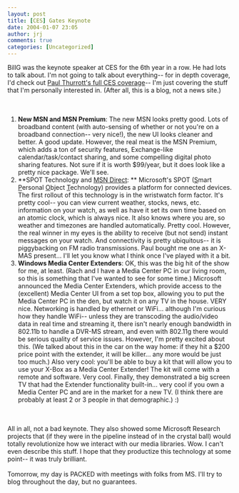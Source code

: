```yaml
---
layout: post
title: [CES] Gates Keynote
date: 2004-01-07 23:05
author: jrj
comments: true
categories: [Uncategorized]
---
```

BillG was the keynote speaker at CES for the 6th year in a row. He had lots to talk about. I'm not going to talk about everything-- for in depth coverage, I'd check out <a href="http://www.winsupersite.com/reviews/ces04.asp" target="_blank">Paul Thurrott's full CES coverage</a>-- I'm just covering the stuff that I'm personally interested in. (After all, this is a blog, not a news site.)
<br />
<br /><ol>
<br /><li>**New MSN and MSN Premium**: The new MSN looks pretty good. Lots of broadband content (with auto-sensing of whether or not you're on a broadband connection-- very nice!), the new UI looks cleaner and better. A good update. However, the real meat is the MSN Premium, which adds a ton of security features, Exchange-like calendar/task/contact sharing, and some compelling digital photo sharing features. Not sure if it is worth $99/year, but it does look like a pretty nice package. We'll see.
<br /> </li><li>**SPOT Technology and <a href="http://direct.msn.com" target="_blank">MSN Direct</a>: ** Microsoft's SPOT (<u>S</u>mart <u>P</u>ersonal <u>O</u>bject <u>T</u>echnology) provides a platform for connected devices. The first rollout of this technology is in the wristwatch form factor. It's pretty cool-- you can view current weather, stocks, news, etc. information on your watch, as well as have it set its own time based on an atomic clock, which is always nice. It also knows where you are, so weather and timezones are handled automatically. Pretty cool. However, the real winner in my eyes is the ability to receive (but not send) instant messages on your watch. And connectivity is pretty ubiquitous-- it is piggybacking on FM radio transmissions. Paul bought me one as an X-MAS present... I'll let you know what I think once I've played with it a bit.
<br /></li><li>**Windows Media Center Extenders**: OK, this was the big hit of the show for me, at least. (Rach and I have a Media Center PC in our living room, so this is something that I've wanted to see for some time.) Microsoft announced the Media Center Extenders, which provide access to the (excellent) Media Center UI from a set top box, allowing you to put the Media Center PC in the den, but watch it on any TV in the house. VERY nice. Networking is handled by ethernet or WiFi... although I'm curious how they handle WiFi-- unless they are transcoding the audio/video data in real time and streaming it, there isn't nearly enough bandwidth in 802.11b to handle a DVR-MS stream, and even with 802.11g there would be serious quality of service issues. However, I'm pretty excited about this. (We talked about this in the car on the way home: if they hit a $200 price point with the extender, it will be killer... any more would be just too much.) Also very cool: you'll be able to buy a kit that will allow you to use your X-Box as a Media Center Extender! The kit will come with a remote and software. Very cool. Finally, they demonstrated a big screen TV that had the Extender functionality built-in... very cool if you own a Media Center PC and are in the market for a new TV. (I think there are probably at least 2 or 3 people in that demographic.)  :)
<br /></li></ol>
<br />
<br />All in all, not a bad keynote. They also showed some Microsoft Research projects that (if they were in the pipeline instead of in the crystal ball) would totally revolutionize how we interact with our media libraries. Wow. I can't even describe this stuff. I hope that they productize this technology at some point-- it was truly brilliant.
<br />
<br />Tomorrow, my day is PACKED with meetings with folks from MS. I'll try to blog throughout the day, but no guarantees.
